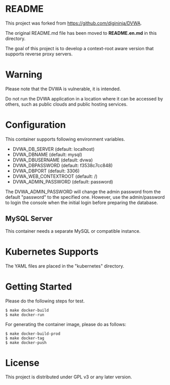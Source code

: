 # README

This project was forked from https://github.com/digininja/DVWA.

The original README.md file has been moved to **README.en.md** in this directory.

The goal of this project is to develop a context-root aware version that supports reverse proxy servers.

# Warning

Please note that the DVWA is vulnerable, it is intended.

Do not run the DVWA application in a location where it can be accessed by others, such as public clouds and public hosting services.

# Configuration

This container supports following environment variables.

* DVWA_DB_SERVER (default: localhost)
* DVWA_DBNAME (default: mysql)
* DVWA_DBUSERNAME (default: dvwa)
* DVWA_DBPASSWORD (default: f3538c7cc848)
* DVWA_DBPORT (default: 3306)
* DVWA_WEB_CONTEXTROOT (default: /)
* DVWA_ADMIN_PASSWORD (default: password)

The DVWA_ADMIN_PASSWORD will change the admin password from the default "password" to the specified one.
However, use the admin/password to login the console when the initial login before preparing the database.

## MySQL Server

This container needs a separate MySQL or compatible instance.

# Kubernetes Supports

The YAML files are placed in the "kubernetes" directory.

# Getting Started

Please do the following steps for test.

    $ make docker-build
    $ make docker-run

For generating the container image, please do as follows:

    $ make docker-build-prod
    $ make docker-tag
    $ make docker-push

# License

This project is distributed under GPL v3 or any later version.
